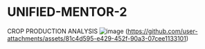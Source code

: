 # UNIFIED-MENTOR-2
CROP PRODUCTION ANALYSIS
![image](https://github.com/user-attachments/assets/cdd1a0e3-3f0f-47e7-ab7a-4303f794038e)
(https://github.com/user-attachments/assets/81c4d595-e429-452f-90a3-07cee1133101)
